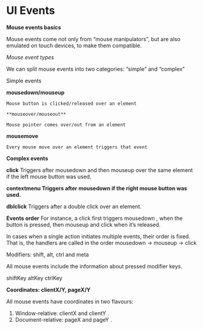 # UI Events

**Mouse events basics**

Mouse events come not only from “mouse manipulators”, but are also emulated on touch devices, to make them compatible.

*Mouse event types*

We can split mouse events into two categories: “simple” and “complex”

Simple events

   **mousedown/mouseup**

    Mouse button is clicked/released over an element

    **mouseover/mouseout**

    Mouse pointer comes over/out from an element

**mousemove**

    Every mouse move over an element triggers that event

**Complex events**

**click** Triggers after mousedown and then mouseup over the same element if the left mouse button was used.

**contextmenu Triggers after mousedown if the right mouse button was used.**

**dblclick** Triggers after a double click over an element.

**Events order**  For instance, a click first triggers mousedown , when the button is pressed, then mouseup and click when it’s released.

In cases when a single action initiates multiple events, their order is fixed. That is, the handlers are called in the order mousedown → mouseup → click


Modifiers: shift, alt, ctrl and meta

All mouse events include the information about pressed modifier keys.

shiftKey 	altKey      ctrlKey


**Coordinates: clientX/Y, pageX/Y**

All mouse events have coordinates in two flavours:

1. Window-relative: clientX and clientY .
2. Document-relative: pageX and pageY .
